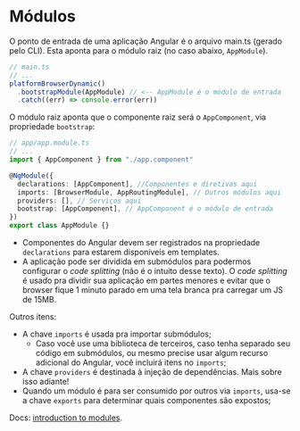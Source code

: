 # Módulos

O ponto de entrada de uma aplicação Angular é o arquivo main.ts \(gerado pelo CLI\). Esta aponta para o módulo raiz \(no caso abaixo, `AppModule`\).

```typescript
// main.ts
// ...
platformBrowserDynamic()
  .bootstrapModule(AppModule) // <-- AppModule é o módulo de entrada
  .catch((err) => console.error(err))
```

O módulo raiz aponta que o componente raiz será o `AppComponent`, via propriedade `bootstrap`:

```typescript
// app/app.module.ts
// ...
import { AppComponent } from "./app.component"

@NgModule({
  declarations: [AppComponent], //Componentes e diretivas aqui
  imports: [BrowserModule, AppRoutingModule], // Outros módulos aqui
  providers: [], // Serviços aqui
  bootstrap: [AppComponent], // AppComponent é o módulo de entrada
})
export class AppModule {}
```

* Componentes do Angular devem ser registrados na propriedade `declarations` para estarem disponíveis em templates.
* A aplicação pode ser dividida em submódulos para podermos configurar o _code splitting_ \(não é o intuito desse texto\). O _code splitting_ é usado pra dividir sua aplicação em partes menores e evitar que o browser fique 1 minuto parado em uma tela branca pra carregar um JS de 15MB.

Outros itens:

* A chave `imports` é usada pra importar submódulos;
  * Caso você use uma biblioteca de terceiros, caso tenha separado seu código em submódulos, ou mesmo precise usar algum recurso adicional do Angular, você incluirá itens no `imports`;
* A chave `providers` é destinada à injeção de dependências. Mais sobre isso adiante!
* Quando um módulo é para ser consumido por outros via `imports`, usa-se a chave `exports` para determinar quais componentes são expostos;

Docs: [introduction to modules](https://angular.io/guide/architecture-modules).

